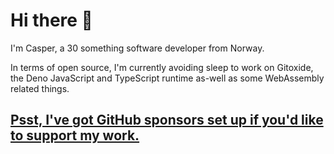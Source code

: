 # Hi there 👋

I'm Casper, a 30 something software developer from Norway.

In terms of open source, I'm currently avoiding sleep to work on Gitoxide, the Deno JavaScript and TypeScript runtime as-well as some WebAssembly related things.

## **[Psst, I've got GitHub sponsors set up if you'd like to support my work.](https://github.com/sponsors/caspervonb)**
<!--
**caspervonb/caspervonb** is a ✨ _special_ ✨ repository because its `README.md` (this file) appears on your GitHub profile.

Here are some ideas to get you started:

- 🔭 I’m currently working on ...
- 🌱 I’m currently learning ...
- 👯 I’m looking to collaborate on ...
- 🤔 I’m looking for help with ...
- 💬 Ask me about ...
- 📫 How to reach me: ...
- 😄 Pronouns: ...
- ⚡ Fun fact: ...
-->
